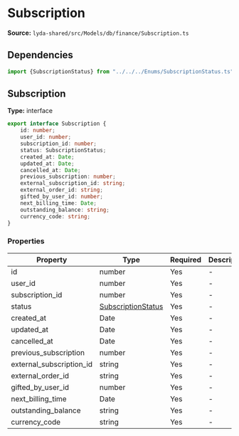 # Subscription

**Source:** `lyda-shared/src/Models/db/finance/Subscription.ts`

## Dependencies

```typescript
import {SubscriptionStatus} from "../../../Enums/SubscriptionStatus.ts";
```

## Subscription

**Type:** interface

```typescript
export interface Subscription {
    id: number;
    user_id: number;
    subscription_id: number;
    status: SubscriptionStatus;
    created_at: Date;
    updated_at: Date;
    cancelled_at: Date;
    previous_subscription: number;
    external_subscription_id: string;
    external_order_id: string;
    gifted_by_user_id: number;
    next_billing_time: Date;
    outstanding_balance: string;
    currency_code: string;
}
```

### Properties

| Property | Type | Required | Description |
|----------|------|----------|-------------|
| id | number | Yes | - |
| user_id | number | Yes | - |
| subscription_id | number | Yes | - |
| status | [SubscriptionStatus](./SubscriptionStatus) | Yes | - |
| created_at | D​a​t​e | Yes | - |
| updated_at | D​a​t​e | Yes | - |
| cancelled_at | D​a​t​e | Yes | - |
| previous_subscription | number | Yes | - |
| external_subscription_id | string | Yes | - |
| external_order_id | string | Yes | - |
| gifted_by_user_id | number | Yes | - |
| next_billing_time | D​a​t​e | Yes | - |
| outstanding_balance | string | Yes | - |
| currency_code | string | Yes | - |

